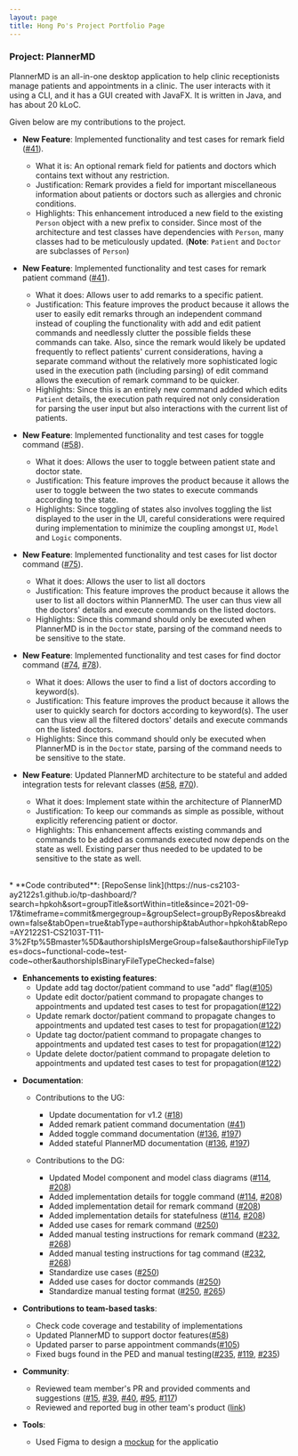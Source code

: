 ```yaml
---
layout: page
title: Hong Po's Project Portfolio Page
---
```


### Project: PlannerMD

PlannerMD is an all-in-one desktop application to help clinic receptionists manage patients and appointments in a clinic. The user interacts with it using a CLI, and it has a GUI created with JavaFX. It is written in Java, and has about 20 kLoC.

Given below are my contributions to the project.

* **New Feature**: Implemented functionality and test cases for remark field ([#41](https://github.com/AY2122S1-CS2103T-T11-3/tp/pull/41)).
  * What it is: An optional remark field for patients and doctors which contains text without any restriction.
  * Justification: Remark provides a field for important miscellaneous information about patients or doctors such as allergies and chronic conditions.
  * Highlights: This enhancement introduced a new field to the existing `Person` object with a new prefix to consider. Since most of the architecture and test classes have dependencies with `Person`, many classes had to be meticulously updated. (**Note**: `Patient` and `Doctor` are subclasses of `Person`)

* **New Feature**: Implemented functionality and test cases for remark patient command ([#41](https://github.com/AY2122S1-CS2103T-T11-3/tp/pull/41)).
  * What it does: Allows user to add remarks to a specific patient.
  * Justification: This feature improves the product because it allows the user to easily edit remarks through an independent command instead of coupling the functionality with add and edit patient commands and needlessly clutter the possible fields these commands can take. 
  Also, since the remark would likely be updated frequently to reflect patients' current considerations, having a separate command without the relatively more sophisticated logic used in the execution path (including parsing) of edit command allows the execution of remark command to be quicker.
  * Highlights: Since this is an entirely new command added which edits `Patient` details, the execution path required not only consideration for parsing the user input but also interactions with the current list of patients.

* **New Feature**: Implemented functionality and test cases for toggle command ([#58](https://github.com/AY2122S1-CS2103T-T11-3/tp/pull/58)).
  * What it does: Allows the user to toggle between patient state and doctor state.
  * Justification: This feature improves the product because it allows the user to toggle between the two states to execute commands according to the state.
  * Highlights: Since toggling of states also involves toggling the list displayed to the user in the UI, careful considerations were required during implementation to minimize the coupling amongst `UI`, `Model` and `Logic` components. 

* **New Feature**: Implemented functionality and test cases for list doctor command ([#75](https://github.com/AY2122S1-CS2103T-T11-3/tp/pull/75)).
  * What it does: Allows the user to list all doctors
  * Justification: This feature improves the product because it allows the user to list all doctors within PlannerMD. The user can thus view all the doctors' details and execute commands on the listed doctors.
  * Highlights: Since this command should only be executed when PlannerMD is in the `Doctor` state, parsing of the command needs to be sensitive to the state.

* **New Feature**: Implemented functionality and test cases for find doctor command ([#74](https://github.com/AY2122S1-CS2103T-T11-3/tp/pull/74), [#78](https://github.com/AY2122S1-CS2103T-T11-3/tp/pull/78)).
  * What it does: Allows the user to find a list of doctors according to keyword(s).
  * Justification: This feature improves the product because it allows the user to quickly search for doctors according to keyword(s). The user can thus view all the filtered doctors' details and execute commands on the listed doctors.
  * Highlights: Since this command should only be executed when PlannerMD is in the `Doctor` state, parsing of the command needs to be sensitive to the state.

* **New Feature**: Updated PlannerMD architecture to be stateful and added integration tests for relevant classes ([#58](https://github.com/AY2122S1-CS2103T-T11-3/tp/pull/58), [#70](https://github.com/AY2122S1-CS2103T-T11-3/tp/pull/70)).
  * What it does: Implement state within the architecture of PlannerMD
  * Justification: To keep our commands as simple as possible, without explicitly referencing patient or doctor.
  * Highlights: This enhancement affects existing commands and commands to be added as commands executed now depends on the state as well. Existing parser thus needed to be updated to be sensitive to the state as well. 
<br>
* **Code contributed**: [RepoSense link](https://nus-cs2103-ay2122s1.github.io/tp-dashboard/?search=hpkoh&sort=groupTitle&sortWithin=title&since=2021-09-17&timeframe=commit&mergegroup=&groupSelect=groupByRepos&breakdown=false&tabOpen=true&tabType=authorship&tabAuthor=hpkoh&tabRepo=AY2122S1-CS2103T-T11-3%2Ftp%5Bmaster%5D&authorshipIsMergeGroup=false&authorshipFileTypes=docs~functional-code~test-code~other&authorshipIsBinaryFileTypeChecked=false)

* **Enhancements to existing features**:
  * Update add tag doctor/patient command to use "add" flag([#105](https://github.com/AY2122S1-CS2103T-T11-3/tp/pull/105))
  * Update edit doctor/patient command to propagate changes to appointments and updated test cases to test for propagation([#122](https://github.com/AY2122S1-CS2103T-T11-3/tp/pull/122))
  * Update remark doctor/patient command to propagate changes to appointments and updated test cases to test for propagation([#122](https://github.com/AY2122S1-CS2103T-T11-3/tp/pull/122))
  * Update tag doctor/patient command to propagate changes to appointments and updated test cases to test for propagation([#122](https://github.com/AY2122S1-CS2103T-T11-3/tp/pull/122))
  * Update delete doctor/patient command to propagate deletion to appointments and updated test cases to test for propagation([#122](https://github.com/AY2122S1-CS2103T-T11-3/tp/pull/122))

<div style="page-break-after: always;"></div>

* **Documentation**:
  * Contributions to the UG:
    * Update documentation for v1.2 ([#18](https://github.com/AY2122S1-CS2103T-T11-3/tp/pull/18))
    * Added remark patient command documentation ([#41](https://github.com/AY2122S1-CS2103T-T11-3/tp/pull/41))
    * Added toggle command documentation ([#136](https://github.com/AY2122S1-CS2103T-T11-3/tp/pull/136), [#197](https://github.com/AY2122S1-CS2103T-T11-3/tp/pull/197))
    * Added stateful PlannerMD documentation ([#136](https://github.com/AY2122S1-CS2103T-T11-3/tp/pull/136), [#197](https://github.com/AY2122S1-CS2103T-T11-3/tp/pull/197))
    
  * Contributions to the DG:
    * Updated Model component and model class diagrams ([#114](https://github.com/AY2122S1-CS2103T-T11-3/tp/pull/114), [#208](https://github.com/AY2122S1-CS2103T-T11-3/tp/pull/208))
    * Added implementation details for toggle command ([#114](https://github.com/AY2122S1-CS2103T-T11-3/tp/pull/114), [#208](https://github.com/AY2122S1-CS2103T-T11-3/tp/pull/208))
    * Added implementation detail for remark command ([#208](https://github.com/AY2122S1-CS2103T-T11-3/tp/pull/208))
    * Added implementation details for statefulness ([#114](https://github.com/AY2122S1-CS2103T-T11-3/tp/pull/114), [#208](https://github.com/AY2122S1-CS2103T-T11-3/tp/pull/208))
    * Added use cases for remark command ([#250](https://github.com/AY2122S1-CS2103T-T11-3/tp/pull/250))
    * Added manual testing instructions for remark command ([#232](https://github.com/AY2122S1-CS2103T-T11-3/tp/pull/232), [#268](https://github.com/AY2122S1-CS2103T-T11-3/tp/pull/268))
    * Added manual testing instructions for tag command ([#232](https://github.com/AY2122S1-CS2103T-T11-3/tp/pull/232), [#268](https://github.com/AY2122S1-CS2103T-T11-3/tp/pull/268))
    * Standardize use cases ([#250](https://github.com/AY2122S1-CS2103T-T11-3/tp/pull/250))
    * Added use cases for doctor commands ([#250](https://github.com/AY2122S1-CS2103T-T11-3/tp/pull/250))
    * Standardize manual testing format ([#250](https://github.com/AY2122S1-CS2103T-T11-3/tp/pull/250), [#265](https://github.com/AY2122S1-CS2103T-T11-3/tp/pull/265))


* **Contributions to team-based tasks**:
  * Check code coverage and testability of implementations
  * Updated PlannerMD to support doctor features([#58](https://github.com/AY2122S1-CS2103T-T11-3/tp/pull/58))
  * Updated parser to parse appointment commands([#105](https://github.com/AY2122S1-CS2103T-T11-3/tp/pull/105))
  * Fixed bugs found in the PED and manual testing([#235](https://github.com/AY2122S1-CS2103T-T11-3/tp/pull/235), [#119](https://github.com/AY2122S1-CS2103T-T11-3/tp/pull/119), [#235](https://github.com/AY2122S1-CS2103T-T11-3/tp/pull/235))

* **Community**:
  * Reviewed team member's PR and provided comments and suggestions ([#15](https://github.com/AY2122S1-CS2103T-T11-3/tp/pull/15), [#39](https://github.com/AY2122S1-CS2103T-T11-3/tp/pull/39), [#40](https://github.com/AY2122S1-CS2103T-T11-3/tp/pull/40), [#95](https://github.com/AY2122S1-CS2103T-T11-3/tp/pull/95), [#117](https://github.com/AY2122S1-CS2103T-T11-3/tp/pull/117))
  * Reviewed and reported bug in other team's product ([link](https://github.com/hpkoh/ped/issues))

* **Tools**:
  * Used Figma to design a [mockup](https://www.figma.com/file/LA0OQ6FUXr87X3lZMcs15E/CS2103T-tP?node-id=0%3A1) for the applicatio
